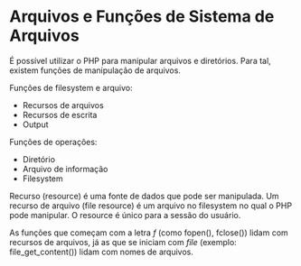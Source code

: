 # Arquivos e Funções de Sistema de Arquivos

É possível utilizar o PHP para manipular arquivos e diretórios.
Para tal, existem funções de manipulação de arquivos.

Funções de filesystem e arquivo:

* Recursos de arquivos
* Recursos de escrita
* Output

Funções de operações:

* Diretório
* Arquivo de informação
* Filesystem

Recurso (resource) é uma fonte de dados que pode ser manipulada. Um recurso de arquivo (file resource) é um arquivo no filesystem no qual o PHP pode manipular. O resource é único para a sessão do usuário.

As funções que começam com a letra *f* (como fopen(), fclose()) lidam com recursos
de arquivos, já as que se iniciam com *file* (exemplo: file_get_content()) lidam
com nomes de arquivos.
